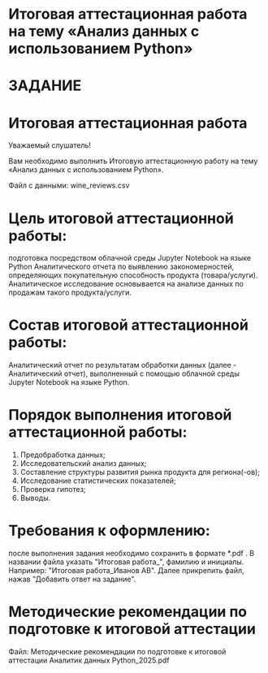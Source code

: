 # Итоговая аттестационная работа на тему «Анализ данных с использованием Python»

# ЗАДАНИЕ
# Итоговая аттестационная работа

Уважаемый слушатель!

Вам необходимо выполнить Итоговую аттестационную работу на тему «Анализ данных с использованием Python».

Файл с данными: wine_reviews.csv

# Цель итоговой аттестационной работы: 
подготовка посредством облачной среды Jupyter Notebook на языке Python Аналитического отчета по выявлению закономерностей, определяющих покупательную способность продукта (товара/услуги). Аналитическое исследование основывается на анализе данных по продажам такого продукта/услуги.

# Состав итоговой аттестационной работы: 
Аналитический отчет по результатам обработки данных (далее - Аналитический отчет), выполненный с помощью облачной среды Jupyter Notebook на языке Python.

# Порядок выполнения итоговой аттестационной работы:
1.	Предобработка данных;
2.	Исследовательский анализ данных;
3.	Составление структуры развития рынка продукта для региона(-ов);
4.	Исследование статистических показателей;
5.	Проверка гипотез;
6.	Выводы.

# Требования к оформлению: 
после выполнения задания необходимо сохранить в формате *.pdf . В названии файла указать "Итоговая работа_", фамилию и инициалы. Например: "Итоговая работа_Иванов АВ". Далее прикрепить файл, нажав "Добавить ответ на задание".

# Методические рекомендации по подготовке к итоговой аттестации
Файл: Методические рекомендации по подготовке к итоговой аттестации Аналитик данных Python_2025.pdf
